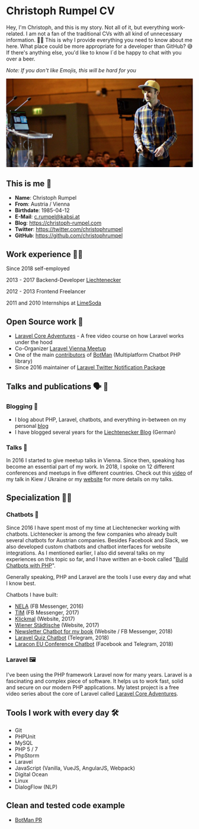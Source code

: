 # Christoph Rumpel CV

Hey, I'm Christoph, and this is my story. Not all of it, but everything work-related. I am not a fan of the traditional CVs with all kind of unnecessary information. 👎🏼
This is why I provide everything you need to know about me here. What place could be more appropriate for a developer than GitHub? 😅 If there's anything else, you'd like to know I´d be happy to chat with you over a beer.

*Note: If you don't like Emojis, this will be hard for you*

<img src="images/zagreb_talk_cr1.jpeg" alt="Photo of Christoph Rumpel on stage" />

## This is me 👨

* **Name**: Christoph Rumpel
* **From**: Austria / Vienna
* **Birthdate**: 1985-04-12
* **E-Mail**: c.rumpel@kabsi.at
* **Blog**: https://christoph-rumpel.com
* **Twitter**: https://twitter.com/christophrumpel
* **GitHub**: https://github.com/christophrumpel

## Work experience 👨‍💻

Since 2018 self-employed

2013 - 2017 Backend-Developer [Liechtenecker](https://liechtenecker.at)

2012 - 2013 Frontend Freelancer

2011 and 2010 Internships at [LimeSoda](https://www.limesoda.com)

## Open Source work 🔮

* [Laravel Core Adventures](https://laravelcoreadventures.com/) - A free video course on how Laravel works under the hood
* Co-Organizer [Laravel Vienna Meetup](https://www.meetup.com/Laravel-Frameworkers-Vienna/)
* One of the main [contributors](https://github.com/botman/botman/graphs/contributors) of [BotMan](https://botman.io/) (Multiplatform Chatbot PHP library)
* Since 2016 maintainer of [Laravel Twitter Notification Package](https://github.com/laravel-notification-channels/twitter)

## Talks and publications 🗣 🎤

### Blogging 📝

* I blog about PHP, Laravel, chatbots, and everything in-between on my personal [blog](http://christoph-rumpel.com)
* I have blogged several years for the [Liechtenecker Blog](https://liechtenecker.at/blog) (German)

### Talks 💬

In 2016 I started to give meetup talks in Vienna. Since then, speaking has become an essential part of my work. In 2018, I spoke on 12 different conferences and meetups in five different countries.
Check out this [video](https://www.youtube.com/watch?v=IDoQ5fLLURg) of my talk in Kiew / Ukraine or my [website](http://christoph-rumpel.com/talks) for more details on my talks.

## Specialization 🖖🏼

### Chatbots 🤖

Since 2016 I have spent most of my time at Liechtenecker working with chatbots. Lichtenecker is among the few companies who already built several chatbots for Austrian companies. Besides Facebook and Slack, we also developed custom chatbots and chatbot interfaces for website integrations.
As I mentioned earlier, I also did several talks on my experiences on this topic so far, and I have written an e-book called "[Build Chatbots with PHP](https://christoph-rumpel.com/build-chatbots-with-php)".

Generally speaking, PHP and Laravel are the tools I use every day and what I know best.

Chatbots I have built:

* [NELA](https://liechtenecker.at/tools/nela/) (FB Messenger, 2016)
* [TIM](https://www.messenger.com/t/liechteneckers) (FB Messenger, 2017)
* [Klickmal](https://www.klickmal.at/mobilitaet/kfz-versicherung.html) (Website, 2017)
* [Wiener Städtische](https://www.wienerstaedtische.at/) (Website, 2017)
* [Newsletter Chatbot for my book](https://christoph-rumpel.com/build-chatbots-with-php) (Website / FB Messenger, 2018)
* [Laravel Quiz Chatbot](https://christoph-rumpel.com/2018/05/how-i-built-the-laravelquiz-chatbot-with-botman-and-laravel) (Telegram, 2018)
* [Laracon EU Conference Chatbot](https://christoph-rumpel.com/2018/10/my-laracon-eu-conference-chatbot-recap
) (Facebook and Telegram, 2018)

### Laravel 🖼

I've been using the PHP framework Laravel now for many years. Laravel is a fascinating and complex piece of software. It helps us to work fast, solid and secure on our modern PHP applications. My latest project is a free video series about the core of Laravel called [Laravel Core Adventures](https://laravelcoreadventures.com).

## Tools I work with every day 🛠

* Git
* PHPUnit
* MySQL
* PHP 5 / 7
* PhpStorm
* Laravel
* JavaScript (Vanilla, VueJS, AngularJS, Webpack)
* Digital Ocean
* Linux
* DialogFlow (NLP)

## Clean and tested code example

* [BotMan PR](https://github.com/botman/driver-facebook/pull/40/files)
